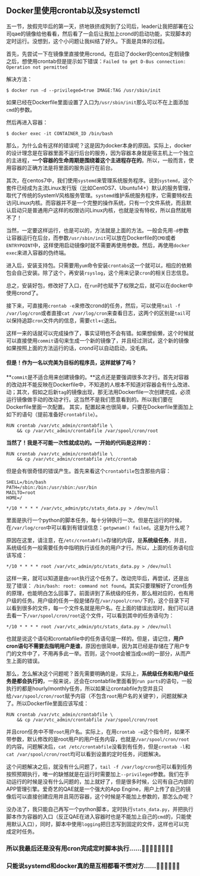 ## Docker里使用crontab以及systemctl
五一节，放假完毕后的第一天，挤地铁挤成狗到了公司后，leader让我把部署在公司qae的镜像给他看看，然后看了一会后让我加上crond的启动功能，实现脚本的定时运行。没想到，这个小问题让我纠结了好久。下面是具体的过程。

首先，先尝试一下在镜像里直接使用crond。在启动了docker的centos定制镜像之后，想使用crontab但是提示如下错误：`Failed to get D-Bus connection: Operation not permitted`

解决方法：

    $ docker run -d --privileged=true IMAGE:TAG /usr/sbin/init

如果已经在Dockerfile里面设置了入口为`/usr/sbin/init`那么可以不在上面添加`cmd`的参数。

然后再进入容器：

    $ docker exec -it CONTAINER_ID /bin/bash

那么，为什么会有这样的错误呢？这是因为docker本身的原因。实际上，docker的设计理念是在容器里面不运行后台的服务，因为容器本身就是宿主机上一个独立的主进程，**一个容器的生命周期是围绕着这个主进程存在的**。所以，一般而言，使用容器的正确方法是将里面的服务运行在前台。

其次，在centos7中，我们使用`systemd`来管理系统服务程序。说到`systemd`，这个套件已经成为主流Linux发行版（比如CentOS7、Ubuntu14+）默认的服务管理，取代了传统的SystemV风格服务管理。`systemd`维护系统服务程序，它需要特权去访问Linux内核。而容器并不是一个完整的操作系统，只有一个文件系统，而且默认启动只是普通用户这样的权限访问Linux内核，也就是没有特权，所以自然就用不了！

当然，一定要这样运行，也是可以的，方法就是上面的方法。一般会先用`-d`参数让容器运行在后台，而参数`/usr/sbin/init`可以放在Dockerfile的`CMD`或者`ENTRYPOINT`中，这样使用启动镜像时就不需要再使用参数。然后，再使用`docker exec`来进入容器的伪终端。

进入后，安装支持包。只需要用`yum`命令安装`crontabs`这一个就可以，相应的依赖包会自己安装。除了这个，再安装`rsyslog`，这个用来记录`cron`的相关日志信息。

总之，安装好包，修改好了入口，在`run`时也赋予了权限之后，就可以在docker中使用crond了。

接下来，可直接用`crontab -e`来修改crond的任务，然后，可以使用`tail -f /var/log/cron`或者直接`cat /var/log/cron`来查看日志，这两个的区别是`tail`可以保持追踪`cron`文件内的信息，需要`ctl`+`c`退出。

这样一来的话就可以完成操作了，事实证明也不会有错。如果想偷懒，这个时候就可以直接使用`commit`语句来生成一个新的镜像了，并且经过测试，这个新的镜像如果按照上面的方法运行的话，crond可以自动启动，没毛病。

#### 但是！作为一名以完美为目标的程序员，这样就够了吗？
**`commit`是不适合用来创建镜像的。**这点还是要强调很多次才行。首先对容器的改动并不能反映在Dockerfile中，不知道的人根本不知道对容器会有什么改进、动；其次，假如之后新`tag`的镜像出现，那无法用Dockerfile一次创建完成，必须运行镜像做手动的改动才行。这当然不是我们愿意看到的。所以我们要在Dockerfile里面一次配置。 其实，配置起来也很简单，只要在Dockerfile里面加上如下的语句（提前准备好`crontabfile`）。

    RUN crontab /var/vtc_admin/crontabfile \
        && cp /var/vtc_admin/crontabfile /var/spool/cron/root

**当然了！我是不可能一次性就成功的。一开始的代码是这样的：**

    RUN crontab /var/vtc_admin/crontabfile \
        && cp /var/vtc_admin/crontabfile /etc/crontab

但是会有很奇怪的错误产生。首先来看这个`crontabfile`包含那些内容：

    SHELL=/bin/bash
    PATH=/sbin:/bin:/usr/sbin:/usr/bin
    MAILTO=root
    HOME=/
    
    */10 * * * * /var/vtc_admin/ptc/stats_data.py > /dev/null

里面是执行一个python的脚本任务，每十分钟执行一次。但是在运行的时候，在`/var/log/cron`中可以看到有错误信息：`getpwnam() failed`。这是为什么呢？

原因在这里，请注意，在`/etc/crontabfile`存储的内容，是**系统级任务**，并且，系统级任务一般需要任务中指明执行该任务的用户才行。所以，上面的任务语句应该写成：

    */10 * * * * root /var/vtc_admin/ptc/stats_data.py > /dev/null

这样一来，就可以知道是由`root`执行这个任务了。改动完毕后，再尝试，还是出现了错误： `/bin/bash: root: command not found`。其实只要理解好了cron任务的原理，也能明白怎么回事了。前面讲到了系统级的任务，那么相对应的，也有用户级的任务。用户级的任务一般是储存在`/var/spool/cron/`下的，这个目录下可以看到很多的文件，每一个文件名就是用户名。在上面的错误出现时，我们可以进去看一下`/var/spool/cron/root`这个文件，可以看到其中的任务语句为：

    */10 * * * * root /var/vtc_admin/ptc/stats_data.py > /dev/null

也就是说这个语句和crontabfile中的任务语句是一样的。但是，请记住，**用户cron语句不需要去指明用户是谁**，原因也很简单，因为其已经是存储在了用户专门的文件中了，不用再多此一举。否则，这个root会被当成`cmd`的一部分，从而产生上面的错误。

那么，怎么解决这个问题呢？首先需要明确的是，实际上，**系统级任务和用户级任务是都会执行的**，一般来说，还会在crontabfile里面看到`run parts`的语句，一般执行的都是hourly/monthly任务，所以如果让crontabfile为空并且只给`/var/spool/cron/root`赋予内容（不包含`root`用户名的关键字），问题就解决了。所以Dockerfile里面应该写成：

    RUN crontab /var/vtc_admin/crontabfile \
        && cp /var/vtc_admin/crontabfile /var/spool/cron/root

并且cron任务中不带`root`用户名。实际上，在用`crontab -e`这个指令时，如果不带参数，默认修改的是root用户的用户任务内容，也就是`/var/spool/cron/root`的内容。问题解决后，`cat /etc/crontabfile`没看到有任务，但是`crontab -l`和`cat /var/spool/cron/root`均可以看到设置的定时任务，问题解决。

这个问题解决之后，就没有什么问题了，`tail -f /var/log/cron`也可以看到任务按照预期执行，唯一的缺憾就是在运行时需要加上`--privileged`参数。我们在手动运行的时候是没有什么问题的，加上就好了，但是很多时候，公司有自己内部的APP管理引擎。爱奇艺的QAE就是一个强大的App Engine，用户上传了自己的镜像后可以直接创建应用并且简历容器，这个时候是不能加上参数的，那怎么办呢？

没办法了，我只能自己再写一个python脚本，定时执行`stats_data.py`，并把执行脚本作为容器的入口（反正QAE在进入容器时也是不能加上自己的`cmd`的，只能使用默认入口），同时，脚本中使用`logging`把日志写到固定的文件，这样也可以完成定时任务。

### 所以我最后还是没有用cron完成定时脚本执行……🙂🙂🙂🙂🙂🙂🙂🙂
### 只能说systemd和docker真的是互相都看不惯对方……🙂🙂🙂🙂🙂🙂


